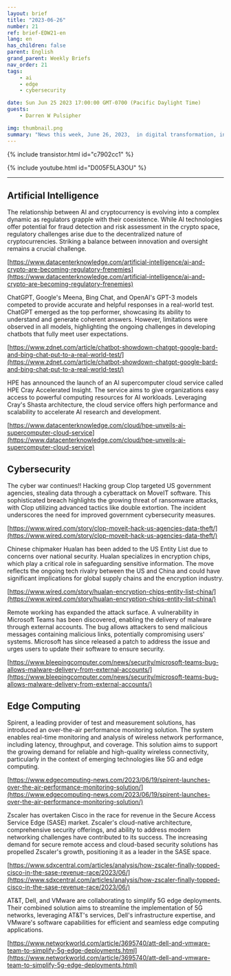 ```yaml
---
layout: brief
title: "2023-06-26"
number: 21
ref: brief-EDW21-en
lang: en
has_children: false
parent: English
grand_parent: Weekly Briefs
nav_order: 21
tags:
    - ai
    - edge
    - cybersecurity

date: Sun Jun 25 2023 17:00:00 GMT-0700 (Pacific Daylight Time)
guests:
    - Darren W Pulsipher

img: thumbnail.png
summary: "News this week, June 26, 2023,  in digital transformation, including increased attacks in the cyber war, everyone jumping onto the generative AI bandwagon, and virtualized radio area networks."
---
```


{% include transistor.html id="c7902cc1" %}



{% include youtube.html id="D005F5LA3OU" %}

---

## Artificial Intelligence

The relationship between AI and cryptocurrency is evolving into a complex dynamic as regulators grapple with their coexistence. While AI technologies offer potential for fraud detection and risk assessment in the crypto space, regulatory challenges arise due to the decentralized nature of cryptocurrencies. Striking a balance between innovation and oversight remains a crucial challenge.

[https://www.datacenterknowledge.com/artificial-intelligence/ai-and-crypto-are-becoming-regulatory-frenemies](https://www.datacenterknowledge.com/artificial-intelligence/ai-and-crypto-are-becoming-regulatory-frenemies)

ChatGPT, Google's Meena, Bing Chat, and OpenAI's GPT-3 models competed to provide accurate and helpful responses in a real-world test. ChatGPT emerged as the top performer, showcasing its ability to understand and generate coherent answers. However, limitations were observed in all models, highlighting the ongoing challenges in developing chatbots that fully meet user expectations.

[https://www.zdnet.com/article/chatbot-showdown-chatgpt-google-bard-and-bing-chat-put-to-a-real-world-test/](https://www.zdnet.com/article/chatbot-showdown-chatgpt-google-bard-and-bing-chat-put-to-a-real-world-test/)

HPE has announced the launch of an AI supercomputer cloud service called HPE Cray Accelerated Insight. The service aims to give organizations easy access to powerful computing resources for AI workloads. Leveraging Cray's Shasta architecture, the cloud service offers high performance and scalability to accelerate AI research and development.

[https://www.datacenterknowledge.com/cloud/hpe-unveils-ai-supercomputer-cloud-service](https://www.datacenterknowledge.com/cloud/hpe-unveils-ai-supercomputer-cloud-service)

## Cybersecurity

The cyber war continues!! Hacking group Clop targeted US government agencies, stealing data through a cyberattack on MoveIT software. This sophisticated breach highlights the growing threat of ransomware attacks, with Clop utilizing advanced tactics like double extortion. The incident underscores the need for improved government cybersecurity measures.

[https://www.wired.com/story/clop-moveit-hack-us-agencies-data-theft/](https://www.wired.com/story/clop-moveit-hack-us-agencies-data-theft/)

Chinese chipmaker Hualan has been added to the US Entity List due to concerns over national security. Hualan specializes in encryption chips, which play a critical role in safeguarding sensitive information. The move reflects the ongoing tech rivalry between the US and China and could have significant implications for global supply chains and the encryption industry.

[https://www.wired.com/story/hualan-encryption-chips-entity-list-china/](https://www.wired.com/story/hualan-encryption-chips-entity-list-china/)

Remote working has expanded the attack surface. A vulnerability in Microsoft Teams has been discovered, enabling the delivery of malware through external accounts. The bug allows attackers to send malicious messages containing malicious links, potentially compromising users' systems. Microsoft has since released a patch to address the issue and urges users to update their software to ensure security.

[https://www.bleepingcomputer.com/news/security/microsoft-teams-bug-allows-malware-delivery-from-external-accounts/](https://www.bleepingcomputer.com/news/security/microsoft-teams-bug-allows-malware-delivery-from-external-accounts/)

## Edge Computing

Spirent, a leading provider of test and measurement solutions, has introduced an over-the-air performance monitoring solution. The system enables real-time monitoring and analysis of wireless network performance, including latency, throughput, and coverage. This solution aims to support the growing demand for reliable and high-quality wireless connectivity, particularly in the context of emerging technologies like 5G and edge computing.

[https://www.edgecomputing-news.com/2023/06/19/spirent-launches-over-the-air-performance-monitoring-solution/](https://www.edgecomputing-news.com/2023/06/19/spirent-launches-over-the-air-performance-monitoring-solution/)

Zscaler has overtaken Cisco in the race for revenue in the Secure Access Service Edge (SASE) market. Zscaler's cloud-native architecture, comprehensive security offerings, and ability to address modern networking challenges have contributed to its success. The increasing demand for secure remote access and cloud-based security solutions has propelled Zscaler's growth, positioning it as a leader in the SASE space.

[https://www.sdxcentral.com/articles/analysis/how-zscaler-finally-topped-cisco-in-the-sase-revenue-race/2023/06/](https://www.sdxcentral.com/articles/analysis/how-zscaler-finally-topped-cisco-in-the-sase-revenue-race/2023/06/)

AT&T, Dell, and VMware are collaborating to simplify 5G edge deployments. Their combined solution aims to streamline the implementation of 5G networks, leveraging AT&T's services, Dell's infrastructure expertise, and VMware's software capabilities for efficient and seamless edge computing applications.

[https://www.networkworld.com/article/3695740/att-dell-and-vmware-team-to-simplify-5g-edge-deployments.html](https://www.networkworld.com/article/3695740/att-dell-and-vmware-team-to-simplify-5g-edge-deployments.html)


